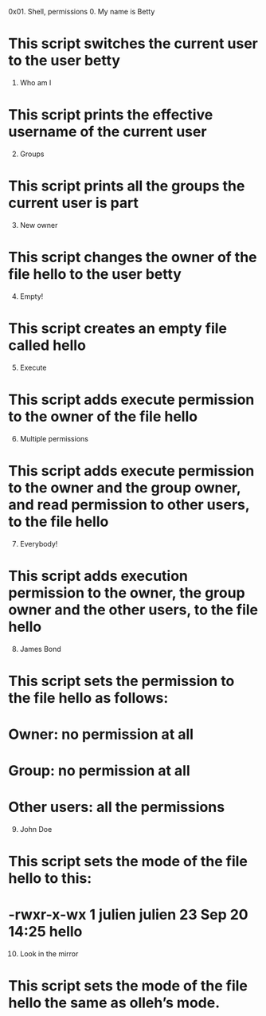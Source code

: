 0x01. Shell, permissions
0. My name is Betty
# This script switches the current user to the user betty
1. Who am I
# This script prints the effective username of the current user
2. Groups
# This script prints all the groups the current user is part
3. New owner
# This script changes the owner of the file hello to the user betty
4. Empty!
# This script creates an empty file called hello
5. Execute
# This script adds execute permission to the owner of the file hello
6. Multiple permissions
# This script adds execute permission to the owner and the group owner, and read permission to other users, to the file hello
7. Everybody!
# This script adds execution permission to the owner, the group owner and the other users, to the file hello
8. James Bond
# This script sets the permission to the file hello as follows:
# Owner: no permission at all
# Group: no permission at all
# Other users: all the permissions
9. John Doe
# This script sets the mode of the file hello to this:
# -rwxr-x-wx 1 julien julien 23 Sep 20 14:25 hello
10. Look in the mirror
# This script sets the mode of the file hello the same as olleh’s mode.




